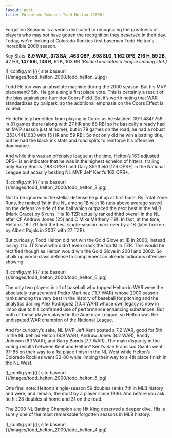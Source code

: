 ```yaml
---
layout: post
title: Forgotten Seasons Todd Helton (2000)
---
```


Forgotten Seasons is a series dedicated to recognizing the greatness of players who may not have gotten the recognition they deserved in their day. Today, we're looking at Colorado Rockies first baseman Todd Helton's incredible 2000 season.

Key Stats: __8.9 WAR, .373 BA, .463 OBP, .698 SLG, 1.162 OPS, 216 H, 59 2B,__ 42 HR, __147 RBI, 138 R,__ 61 K, 103 BB
_(Bolded indicates a league leading stat.)_

![_config.yml]({{ site.baseurl }}/images/todd_helton_2000/todd_helton_2.jpg)

Todd Helton was an absolute machine during the 2000 season. But his MVP placement? 5th. He got a single first place vote. This is certainly a result of the bias against pre-humidor Coors Field. But it’s worth noting that WAR standardizes by ballpark, so the additional emphasis on the Coors Effect is voided.

He definitely benefited from playing in Coors as he slashed .391/.484/.758 in 81 games there (along with 27 HR and 88 RBI so he basically already had an MVP season just at home), but in 79 games on the road, he had a robust .353/.441/.633 with 15 HR and 59 RBI. So not only did he win a batting title, but he had the black ink stats and road splits to reinforce his offensive dominance.

And while this was an offensive league at the time, Helton’s 163 adjusted OPS+ is an indicator that he was in the highest echelon of hitters, trailing only Barry Bonds (188 OPS+) and Gary Sheffield (176 OPS+) in the National League but actually besting NL MVP Jeff Kent’s 162 OPS+. 

![_config.yml]({{ site.baseurl }}/images/todd_helton_2000/todd_helton_3.jpg)

Not to be ignored is the stellar defense he put up at first base. By Total Zone Runs, he ranked 1st in the NL among 1B with 18 runs above average saved on the defensive side of the ball which outpaced the next best in the MLB (Mark Grace) by 6 runs. His 18 TZR actually ranked third overall in the NL after CF Andruw Jones (25) and C Mike Matheny (19). In fact, at the time, Helton’s 18 TZR tied the best single-season mark ever by a 1B (later broken by Albert Pujols in 2007 with 27 TZR). 

But curiously, Todd Helton did not win the Gold Glove at 1B in 2000, instead losing it to JT Snow who didn’t even crack the top 10 in TZR. This would be rectified though as Helton would win the Gold Glove in 2001 and 2002. So chalk up world-class defense to complement an already ludicrous offensive showing.

![_config.yml]({{ site.baseurl }}/images/todd_helton_2000/todd_helton_6.jpg)

The only two players in all of baseball who topped Helton in WAR were the absolutely transcendent Pedro Martinez (11.7 WAR) whose 2000 season ranks among the very best in the history of baseball for pitching and the analytics darling Alex Rodriguez (10.4 WAR) whose own legacy is now in limbo due to his confirmed use of performance enhancing substances. But both of these players played in the American League, so Helton was the undisputed WAR champion of the National League.

And for curiosity’s sake, NL MVP Jeff Kent posted a 7.2 WAR, good for 5th in the NL behind Helton (8.9 WAR), Andruw Jones (8.2 WAR), Randy Johnson (8.1 WAR), and Barry Bonds (7.7 WAR). The main disparity in the voting results between Kent and Helton? Kent’s San Fransisco Giants went 97-65 on their way to a 1st place finish in the NL West while Helton’s Colorado Rockies went 82-80 while limping their way to a 4th place finish in the NL West.

![_config.yml]({{ site.baseurl }}/images/todd_helton_2000/todd_helton_5.jpg)

One final note: Helton’s single-season 59 doubles ranks 7th in MLB history and were, and remain, the most by a player since 1936. And before you ask, he hit 28 doubles at home and 31 on the road. 

The 2000 NL Batting Champion and Hit King deserved a deeper dive. His is surely one of the most remarkable forgotten seasons in MLB history.

![_config.yml]({{ site.baseurl }}/images/todd_helton_2000/todd_helton_4.jpg)
